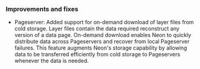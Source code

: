 ### Improvements and fixes

- Pageserver: Added support for on-demand download of layer files from cold storage. Layer files contain the data required reconstruct any version of a data page. On-demand download enables Neon to quickly distribute data across Pageservers and recover from local Pageserver failures. This feature augments Neon's storage capability by allowing data to be transferred efficiently from cold storage to Pageservers whenever the data is needed.
